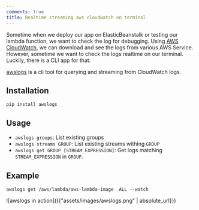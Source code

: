 ```yaml
---
comments: true
title: Realtime streaming aws cloudwatch on terminal
---
```


Sometime when we deploy our app on ElasticBeanstalk or testing our lambda function, we want to check the log for debugging.
Using [AWS CloudWatch](https://aws.amazon.com/cloudwatch/), we can download and see the logs from various AWS Service.
However, sometime we want to check the logs realtime on our terminal.
Luckily, there is a CLI app for that.

[awslogs](https://github.com/jorgebastida/awslogs) is a cli tool for querying and streaming from CloudWatch logs.

Installation
-----

`pip install awslogs`


Usage
-----

* ``awslogs groups``: List existing groups
* ``awslogs streams GROUP``: List existing streams withing ``GROUP``
* ``awslogs get GROUP [STREAM_EXPRESSION]``: Get logs matching ``STREAM_EXPRESSION`` in ``GROUP``.


Example
-----

`awslogs get /aws/lambda/aws-lambda-image  ALL --watch`

![awslogs in action]({{"assets/images/awslogs.png" | absolute_url}})
